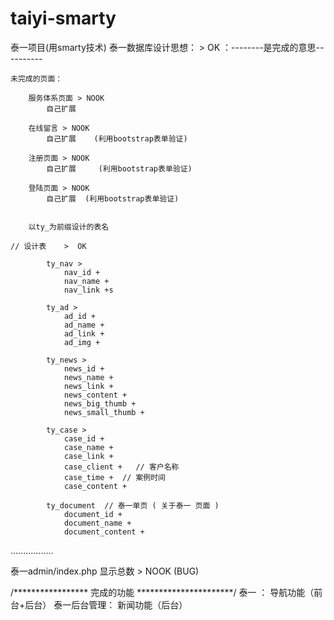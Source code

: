 # taiyi-smarty
泰一项目(用smarty技术)
泰一数据库设计思想：      > OK ：--------是完成的意思----------
		
	未完成的页面：

		服务体系页面 > NOOK
			自己扩展  

		在线留言 > NOOK
			自己扩展    (利用bootstrap表单验证)

		注册页面 > NOOK
			自己扩展	 (利用bootstrap表单验证)

		登陆页面 > NOOK
			自己扩展  (利用bootstrap表单验证)


		以ty_为前缀设计的表名

	// 设计表    >  OK

			ty_nav >
				nav_id +
				nav_name +
				nav_link +s

			ty_ad >
				ad_id +
				ad_name +
				ad_link +
				ad_img +

			ty_news >
				news_id +
				news_name +
				news_link +
				news_content +
				news_big_thumb +
				news_small_thumb +

			ty_case > 
				case_id +
				case_name +
				case_link +
				case_client +   // 客户名称
				case_time +  // 案例时间
 				case_content +

 			ty_document  // 泰一单页 ( 关于泰一 页面 )
 				document_id +
 				document_name +
 				document_content + 

.................


泰一admin/index.php 显示总数  > NOOK (BUG)



/*****************  完成的功能  **********************/
	泰一 ： 导航功能（前台+后台）
	泰一后台管理： 新闻功能（后台）